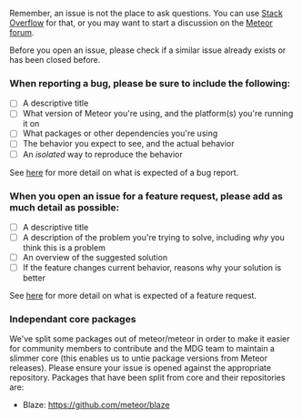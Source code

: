 Remember, an issue is not the place to ask questions. You can use [Stack Overflow](http://stackoverflow.com/questions/tagged/meteor) for that, or you may want to start a discussion on the [Meteor forum](https://forums.meteor.com/).

Before you open an issue, please check if a similar issue already exists or has been closed before.

### When reporting a bug, please be sure to include the following:
- [ ] A descriptive title
- [ ] What version of Meteor you're using, and the platform(s) you're running it on
- [ ] What packages or other dependencies you're using
- [ ] The behavior you expect to see, and the actual behavior
- [ ] An *isolated* way to reproduce the behavior

See [here](https://github.com/meteor/meteor/blob/devel/Contributing.md#reporting-a-bug-in-meteor) for more detail on what is expected of a bug report.

### When you open an issue for a feature request, please add as much detail as possible:
- [ ] A descriptive title
- [ ] A description of the problem you're trying to solve, including *why* you think this is a problem
- [ ] An overview of the suggested solution
- [ ] If the feature changes current behavior, reasons why your solution is better

See [here](https://github.com/meteor/meteor/blob/devel/Contributing.md#feature-requests) for more detail on what is expected of a feature request.

### Independant core packages

We've split some packages out of meteor/meteor in order to make it easier for community members to contribute and the MDG team to maintain a slimmer core (this enables us to untie package versions from Meteor releases). Please ensure your issue is opened against the appropriate repository. Packages that have been split from core and their repositories are:

- Blaze: https://github.com/meteor/blaze

